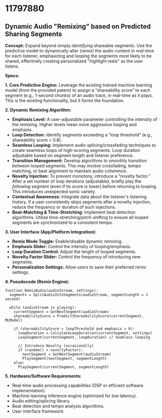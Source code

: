 # 11797880

## Dynamic Audio "Remixing" based on Predicted Sharing Segments

**Concept:** Expand beyond simply *identifying* shareable segments.  Use the predictive model to dynamically alter (remix) the audio content *in real-time* for each listener, emphasizing and looping the segments most likely to be shared, effectively creating personalized "highlight reels" as the user listens.  

**Specs:**

**1. Core Predictive Engine:** Leverage the existing trained machine learning model (from the provided patent) to assign a “shareability score” to each segment (e.g., 1-second chunks) of an audio track, in real-time as it plays.  This is the existing functionality, but it forms the foundation.

**2. Dynamic Remixing Algorithm:**
   *   **Emphasis Level:** A user-adjustable parameter controlling the intensity of the remixing. Higher levels mean more aggressive looping and emphasis.
   *   **Loop Detection:** Identify segments exceeding a “loop threshold” (e.g., shareability score > 0.8).
   *   **Seamless Looping:** Implement audio splicing/crossfading techniques to create seamless loops of high-scoring segments.  Loop duration adjustable based on segment length and listener preference.
   *   **Transition Management:** Develop algorithms to smoothly transition *between* looped segments.  This may involve crossfading, tempo matching, or beat alignment to maintain audio coherence.
   *   **Novelty Injection:**  To prevent monotony, introduce a “novelty factor.” After a set number of loop iterations (adjustable), briefly play the *following* segment (even if its score is lower) before returning to looping.  This introduces unexpected sonic variety.
   *   **Contextual Awareness:** Integrate data about the listener's listening history. If a user consistently skips segments after a novelty injection, reduce the frequency or duration of such injections.
   *  **Beat-Matching & Time-Stretching:** Implement beat detection algorithms. Utilize time-stretching/pitch-shifting to ensure all looped segments are synchronized to a consistent tempo.

**3. User Interface (App/Platform Integration):**
   *   **Remix Mode Toggle:**  Enable/disable dynamic remixing.
   *   **Emphasis Slider:** Control the intensity of looping/emphasis.
   *   **Loop Duration Control:** Adjust the length of looped segments.
   *   **Novelty Factor Slider:** Control the frequency of introducing new segments.
   *   **Personalization Settings:** Allow users to save their preferred remix settings.

**4. Pseudocode (Remix Engine):**

```pseudocode
function RemixAudio(audioStream, settings):
  segments = SplitAudioIntoSegments(audioStream, segmentLength = 1 second)
  
  while (audioStream is playing):
    currentSegment = GetNextSegment(audioStream)
    shareabilityScore = PredictShareabilityScore(currentSegment, MLModel)
    
    if (shareabilityScore > loopThreshold and emphasis > 0):
      loopDuration = CalculateLoopDuration(currentSegment, settings)
      LoopSegment(currentSegment, loopDuration) // Seamless looping
      
      // Introduce Novelty (occasionally)
      if (random() < noveltyFactor):
        nextSegment = GetNextSegment(audioStream)
        PlaySegment(nextSegment, segmentLength)
    else:
      PlaySegment(currentSegment, segmentLength)
```

**5. Hardware/Software Requirements:**

*   Real-time audio processing capabilities (DSP or efficient software implementation).
*   Machine learning inference engine (optimized for low latency).
*   Audio editing/splicing library.
*   Beat detection and tempo analysis algorithms.
*   User interface framework.